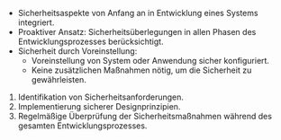 - Sicherheitsaspekte von Anfang an in Entwicklung eines Systems integriert.
- Proaktiver Ansatz: Sicherheitsüberlegungen in allen Phasen des Entwicklungsprozesses berücksichtigt.
- Sicherheit durch Voreinstellung:
	- Voreinstellung von System oder Anwendung sicher konfiguriert.
	- Keine zusätzlichen Maßnahmen nötig, um die Sicherheit zu gewährleisten.

1. Identifikation von Sicherheitsanforderungen.
2. Implementierung sicherer Designprinzipien.
3. Regelmäßige Überprüfung der Sicherheitsmaßnahmen während des gesamten Entwicklungsprozesses.
